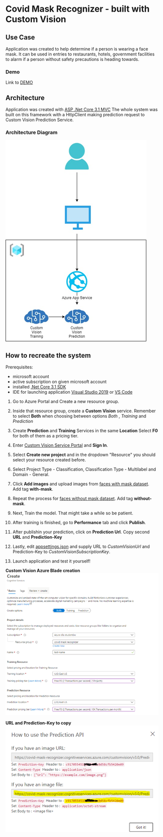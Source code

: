 # Covid Mask Recognizer - built with Custom Vision

## Use Case

Application was created to help determine if a person is wearing a face mask. It can be used in entries to restaurants,
hotels, government facilities to alarm if a person without safety precautions is heading towards.

### Demo

Link to [DEMO](https://www.youtube.com/watch?v=AepTL3Bky9g&feature=youtu.be&ab_channel=Micha%C5%82Kolendo)

## Architecture

Application was created with [ASP .Net Core 3.1 MVC](https://docs.microsoft.com/en-us/aspnet/core/tutorials/first-mvc-app/start-mvc?view=aspnetcore-3.1&tabs=visual-studio)
The whole system was built on this framework with a HttpClient making prediction request to Custom Vision Prediction Service.

### Architecture Diagram

![covid_mask_recognizer](./graphics/architecture_diagram.png "Covid Mask Recognizer")

## How to recreate the system

Prerequisites:

- microsoft account
- active subscription on given microsoft account
- installed [.Net Core 3.1 SDK](https://dotnet.microsoft.com/download/dotnet-core/3.1)
- IDE for launching application [Visual Studio 2019](https://visualstudio.microsoft.com/pl/vs/) or [VS Code](https://code.visualstudio.com/)

1. Go to Azure Portal and Create a new resource group.

1. Inside that resource group, create a **Custom Vision** service. Remember to select **Both** when choosing between options
*Both* , *Training* and *Prediction*

1. Create **Prediction** and **Training** Services in the same **Location** Select **F0** for both of them as a pricing tier.

1. Enter [Custom Vision Service Portal](https://www.customvision.ai/) and **Sign In**.

1. Select **Create new project** and in the dropdown "Resource" you should select your resource created before.

1. Select Project Type - Classification, Classification Type - Multilabel and Domain - General.

1. Click **Add images** and upload images from [faces with mask dataset](link_to_dataset). Add tag **with-mask**.

1. Repeat the process for [faces without mask dataset](link_to_dataset). Add tag **without-mask**.

1. Next, Train the model. That might take a while so be patient.

1. After training is finished, go to **Performance** tab and click **Publish**.

1. After publishin your prediction, click on **Prediction Url**.  Copy second **URL** and **Prediction-Key**

1. Lastly, edit [appsettings.json](path_to_appsettings.json) and supply URL to *CustomVisionUrl* and Prediction-Key to *CustomVisionSubscriptionKey*.

1. Launch application and test it yourself!

**Custom Vision Azure Blade creation**
![authoring_key](./graphics/custom_vision_azure.png)

**URL and Prediction-Key to copy**
![authoring_key](./graphics/key_url.png)
